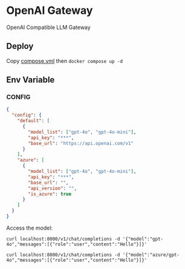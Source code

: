 # OpenAI Gateway

OpenAI Compatible LLM Gateway

## Deploy

Copy [compose.yml](./compose.yml) then `docker compose up -d`

## Env Variable

### CONFIG

```json
{
  "config": {
    "default": [
      {
        "model_list": ["gpt-4o", "gpt-4o-mini"],
        "api_key": "***",
        "base_url": "https://api.openai.com/v1"
      }
    ],
    "azure": [
      {
        "model_list": ["gpt-4o", "gpt-4o-mini"],
        "api_key": "***",
        "base_url": "",
        "api_version": "",
        "is_azure": true
      }
    ]
  }
}
```

Access the model:

```shell
curl localhost:8000/v1/chat/completions -d '{"model":"gpt-4o","messages":[{"role":"user","content":"Hello"}]}'

curl localhost:8000/v1/chat/completions -d '{"model":"azure/gpt-4o","messages":[{"role":"user","content":"Hello"}]}'
```

